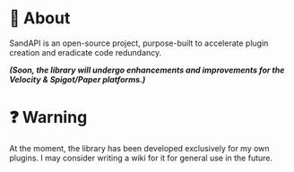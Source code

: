 # 💬 About
SandAPI is an open-source project, purpose-built to accelerate plugin creation and eradicate code redundancy.

***(Soon, the library will undergo enhancements and improvements for the Velocity & Spigot/Paper platforms.)***

# ❓ Warning
At the moment, the library has been developed exclusively for my own plugins. I may consider writing a wiki for it for general use in the future.
